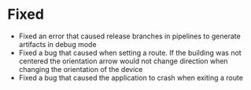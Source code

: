 # Fixed
- Fixed an error that caused release branches in pipelines to generate artifacts in debug mode
- Fixed a bug that caused when setting a route. If the building was not centered the orientation arrow would not change direction when changing the orientation of the device
- Fixed a bug that caused the application to crash when exiting a route
